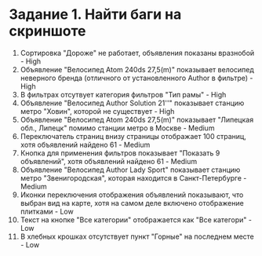 # Задание 1. Найти баги на скриншоте
1. Сортировка "Дороже" не работает, объявления показаны вразнобой - High
2. Объявление "Велосипед Atom 240ds 27,5(m)" показывает велосипед неверного бренда (отличного от установленного Author в фильтре) - High
3. В фильтрах отсутвует категория фильтров "Тип рамы" - High
4. Объявление "Велосипед Author Solution 21''" показывает станцию метро "Ховин", которой не существует - High
5. Объявление "Велосипед Atom 240ds 27,5(m)" показывает "Липецкая обл., Липецк" помимо станции метро в Москве - Medium
6. Переключатель страниц внизу страницы отображает 100 страниц, хотя объявлений найдено 61 - Medium
7. Кнопка для применения фильтров показывает "Показать 9 объявлений", хотя объявлений найдено 61 - Medium
8. Объявление "Велосипед Author Lady Sport" показывает станцию метро "Звенигородская", которая находится в Санкт-Петербурге - Medium
9. Иконки переключения отображения объявлений показывают, что выбран вид на карте, хотя на самом деле включено отображение плитками - Low
10. Текст на кнопке "Все категории" отображается как "Все категори" - Low
11. В хлебных крошках отсутствует пункт "Горные" на последнем месте - Low
